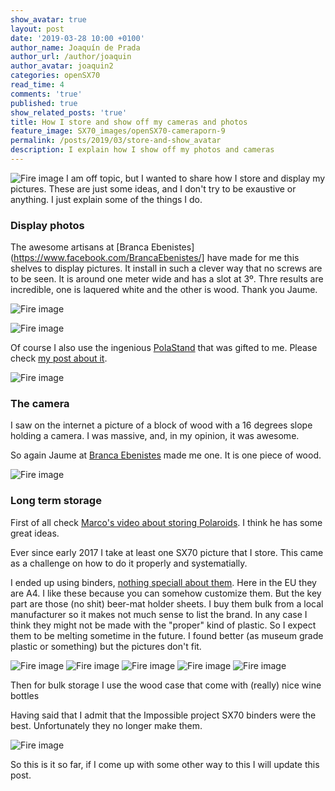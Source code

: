 ```yaml
---
show_avatar: true
layout: post
date: '2019-03-28 10:00 +0100'
author_name: Joaquín de Prada
author_url: /author/joaquin
author_avatar: joaquin2
categories: openSX70
read_time: 4
comments: 'true'
published: true
show_related_posts: 'true'
title: How I store and show off my cameras and photos
feature_image: SX70_images/openSX70-cameraporn-9
permalink: /posts/2019/03/store-and-show_avatar
description: I explain how I show off my photos and cameras
---
```

![Fire image]({{site.url}}/{{site.baseurl}}img/2019/03/20190328_showoff-09.jpg)
I am off topic, but I wanted to share how I store and display my pictures. These are just some ideas, and I don't try to be exaustive or anything. I just explain some of the things I do.

### Display photos

The awesome artisans at [Branca Ebenistes](https://www.facebook.com/BrancaEbenistes/] have made for me this shelves to display pictures.
It install in such a clever way that no screws are to be seen. It is around one meter wide and has a slot at 3º. Thre results are incredible, one is laquered white and the other is wood.
Thank you Jaume.

![Fire image]({{site.url}}/{{site.baseurl}}img/2019/03/20190328_showoff-08.jpg)

![Fire image]({{site.url}}/{{site.baseurl}}img/2019/03/20190328_showoff-10.jpg)

Of course I also use the ingenious [PolaStand](https://www.polastand.com/) that was gifted to me. Please check [my post about it](https://opensx70.com/posts/2018/10/polastand).

![Fire image]({{site.url}}/{{site.baseurl}}img/2018/10/2018-10-20-Polastand-8.jpg)

### The camera

I saw on the internet a picture of a block of wood with a 16 degrees slope holding a camera. I was massive, and, in my opinion, it was awesome.

So again Jaume at [Branca Ebenistes](https://www.instagram.com/brancaebenistes/) made me one. It is one piece of wood.

![Fire image]({{site.url}}/{{site.baseurl}}img/2019/03/20190328_showoff-01.jpg)

### Long term storage

First of all check [Marco's video about storing Polaroids](https://www.youtube.com/watch?v=NFa6QwMdzqM). I think he has some great ideas.
  
Ever since early 2017 I take at least one SX70 picture that I store. This came as a challenge on how to do it properly and systematially.

I ended up using binders, [nothing speciall about them](https://www.amazon.es/Exacompta-51844E-Carpeta-anillas-mixtas/dp/B000KTCJ5A/ref=sr_1_3?ie=UTF8&qid=1553791273&sr=8-3&keywords=Carpetas+Anillas&refinements=p_89%3AExacompta). 
Here in the EU they are A4. I like these because you can somehow customize them. But the key part are those (no shit) beer-mat holder sheets.
I buy them bulk from a local manufacturer so it makes not much sense to list the brand. In any case I think they might not be made with the "proper" kind of plastic.
So I expect them to be melting sometime in the future. I found better (as museum grade plastic or something) but the pictures don't fit.

![Fire image]({{site.url}}/{{site.baseurl}}img/2019/03/20190328_showoff-02.jpg)
![Fire image]({{site.url}}/{{site.baseurl}}img/2019/03/20190328_showoff-03.jpg)
![Fire image]({{site.url}}/{{site.baseurl}}img/2019/03/20190328_showoff-04.jpg)
![Fire image]({{site.url}}/{{site.baseurl}}img/2019/03/20190328_showoff-05.jpg)
![Fire image]({{site.url}}/{{site.baseurl}}img/2019/03/20190328_showoff-06.jpg)

Then for bulk storage I use the wood case that come with (really) nice wine bottles

Having said that I admit that the Impossible project SX70 binders were the best. Unfortunately they no longer make them.

![Fire image]({{site.url}}/{{site.baseurl}}img/2019/03/20190328_showoff-07.jpg)

So this is it so far, if I come up with some other way to this I will update this post.

